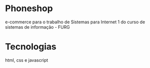 # Phoneshop
e-commerce para o trabalho de Sistemas para Internet 1 do curso de sistemas de informação - FURG
# Tecnologias
html, css e javascript
